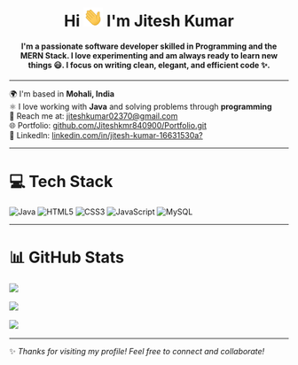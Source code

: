 <h1 align="center">Hi <img src="https://raw.githubusercontent.com/ABSphreak/ABSphreak/master/gifs/Hi.gif" width="35"> I'm Jitesh Kumar</h1>
<h4 align="center">I'm a passionate software developer skilled in Programming and the MERN Stack. I love experimenting and am always ready to learn new things 😃. I focus on writing clean, elegant, and efficient code ✨.</h4>

---

🌍 I'm based in **Mohali, India**  
⚛️ I love working with **Java** and solving problems through **programming**   
📧 Reach me at: [jiteshkumar02370@gmail.com](mailto:jiteshkumar02370@gmail.com)  
🌐 Portfolio: [github.com/Jiteshkmr840900/Portfolio.git](http://my-portfolio-d80dvdvdb-jiteshs-projects-ae4170bc.vercel.app)   
🔗 LinkedIn: [linkedin.com/in/jitesh-kumar-16631530a?](https://www.linkedin.com/in/jitesh-kumar-16631530a?)


---

# 💻 Tech Stack

![Java](https://img.shields.io/badge/java-%23ED8B00.svg?style=for-the-badge&logo=java&logoColor=white)
![HTML5](https://img.shields.io/badge/html5-%23E34F26.svg?style=for-the-badge&logo=html5&logoColor=white) 
![CSS3](https://img.shields.io/badge/css3-%231572B6.svg?style=for-the-badge&logo=css3&logoColor=white) 
![JavaScript](https://img.shields.io/badge/javascript-%23323330.svg?style=for-the-badge&logo=javascript&logoColor=%23F7DF1E) 
![MySQL](https://img.shields.io/badge/mysql-%2300f.svg?style=for-the-badge&logo=mysql&logoColor=white)



---

# 📊 GitHub Stats

![](https://github-readme-stats.vercel.app/api/top-langs?username=Jiteshkmr840900&theme=transparent&hide_border=true&show_icons=true&locale=en&layout=compact&title_color=black&text_color=black)

![](https://github-readme-stats.vercel.app/api?username=Jiteshkmr840900&theme=transparent&hide_border=true&show_icons=true&locale=en&title_color=black&text_color=black)

![](https://github-readme-streak-stats.herokuapp.com/?user=Jiteshkmr840900&theme=transparent&hide_border=true&title_color=black&text_color=black&sideNums=black&sideLabels=black&ring=black&fire=black&currStreakLabel=white&currStreakNum=black)

---

✨ _Thanks for visiting my profile! Feel free to connect and collaborate!_
